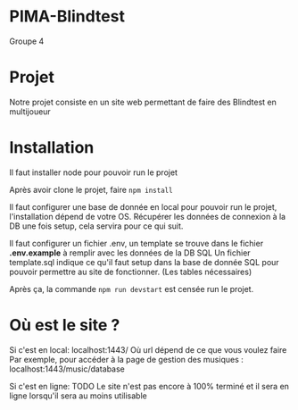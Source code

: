 # PIMA-Blindtest
Groupe 4

# Projet

Notre projet consiste en un site web permettant de faire des Blindtest en multijoueur

# Installation 

Il faut installer node pour pouvoir run le projet

Après avoir clone le projet, faire `npm install`

Il faut configurer une base de donnée en local pour pouvoir run le projet, l'installation dépend de votre OS.
Récupérer les données de connexion à la DB une fois setup, cela servira pour ce qui suit.

Il faut configurer un fichier .env, un template se trouve dans le fichier **.env.example** à remplir avec les données de la DB SQL
Un fichier template.sql indique ce qu'il faut setup dans la base de donnée SQL pour pouvoir permettre au site de fonctionner. (Les tables nécessaires)

Après ça, la commande `npm run devstart` est censée run le projet.

# Où est le site ?

Si c'est en local:
localhost:1443/<url>
Où url dépend de ce que vous voulez faire
Par exemple, pour accéder à la page de gestion des musiques : localhost:1443/music/database

Si c'est en ligne:
TODO
Le site n'est pas encore à 100% terminé et il sera en ligne lorsqu'il sera au moins utilisable